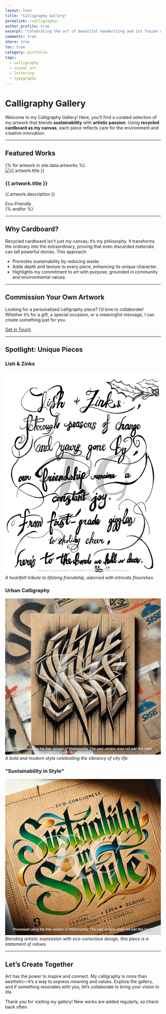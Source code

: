 ```yaml
---  
layout: home
title: "Calligraphy Gallery"
permalink: /calligraphy/
author_profile: true
excerpt: "Celebrating the art of beautiful handwriting and its fusion with personal expression."  
comments: true  
share: true  
toc: true  
category: portfolio  
tags:  
  - calligraphy  
  - visual art  
  - lettering  
  - typography  
---
```


<link rel="stylesheet" href="/assets/css/gallery.css">

# Calligraphy Gallery

Welcome to my Calligraphy Gallery! Here, you’ll find a curated selection of my artwork that blends **sustainability** with **artistic passion**. Using **recycled cardboard as my canvas**, each piece reflects care for the environment and creative innovation.

---

## Featured Works

<div class="artwork-gallery">
  {% for artwork in site.data.artworks %}
  <div class="artwork-item">
    <img src="{{ artwork.image }}" alt="{{ artwork.title }}" class="artwork-image">
    <div class="artwork-details">
      <h3>{{ artwork.title }}</h3>
      <p>{{ artwork.description }}</p>
      <span class="sustainability-badge">Eco-Friendly</span>
    </div>
  </div>
  {% endfor %}
</div>

---

## Why Cardboard?

Recycled cardboard isn’t just my canvas; it’s my philosophy. It transforms the ordinary into the extraordinary, proving that even discarded materials can tell powerful stories. This approach:

- Promotes sustainability by reducing waste.
- Adds depth and texture to every piece, enhancing its unique character.
- Highlights my commitment to art with purpose, grounded in community and environmental values.

---

## Commission Your Own Artwork

Looking for a personalized calligraphy piece? I’d love to collaborate! Whether it’s for a gift, a special occasion, or a meaningful message, I can create something just for you.

<div class="cta">
  <a href="/contact/" class="cta-button">Get in Touch</a>
</div>

---

## Spotlight: Unique Pieces

### Lish & Zinks
![Lish & Zinks Forever](assets/images/forever_friends_calligraphy.png)
*A heartfelt tribute to lifelong friendship, adorned with intricate flourishes.*

### Urban Calligraphy
![Urban Calligraphy](assets/images/urban_calligraphy.png)
*A bold and modern style celebrating the vibrancy of city life.*

### "Sustainability in Style"
![Sustainability in Style](assets/images/sustainability_calligraphy.png)
*Blending artistic expression with eco-conscious design, this piece is a statement of values.*

---

## Let’s Create Together

Art has the power to inspire and connect. My calligraphy is more than aesthetic—it’s a way to express meaning and values. Explore the gallery, and if something resonates with you, let’s collaborate to bring your vision to life.

Thank you for visiting my gallery! New works are added regularly, so check back often.
